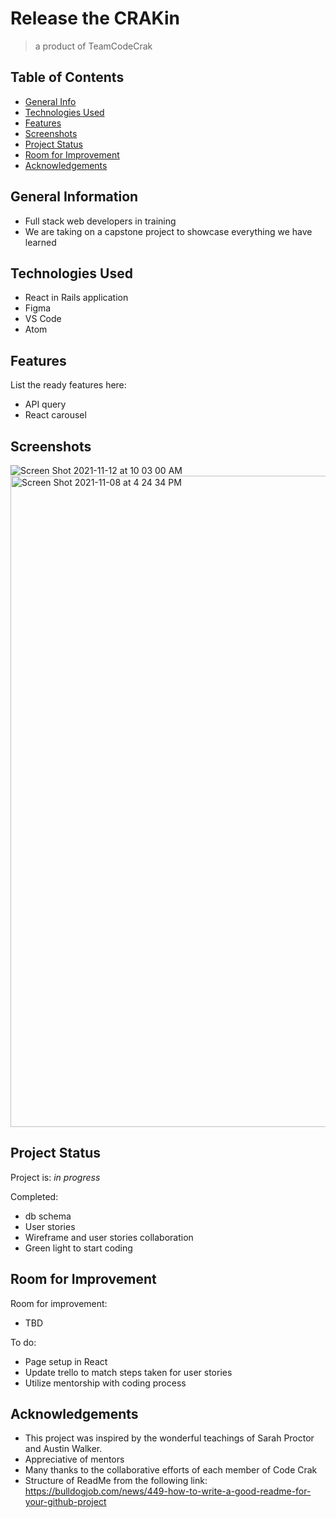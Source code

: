 # Release the CRAKin
> a product of TeamCodeCrak


## Table of Contents
* [General Info](#general-information)
* [Technologies Used](#technologies-used)
* [Features](#features)
* [Screenshots](#screenshots)
* [Project Status](#project-status)
* [Room for Improvement](#room-for-improvement)
* [Acknowledgements](#acknowledgements)


## General Information
- Full stack web developers in training
- We are taking on a capstone project to showcase everything we have learned
<!-- You don't have to answer all the questions - just the ones relevant to your project. -->


## Technologies Used
- React in Rails application
- Figma
- VS Code
- Atom


## Features
List the ready features here:
- API query
- React carousel


## Screenshots
![Screen Shot 2021-11-12 at 10 03 00 AM](https://user-images.githubusercontent.com/88990992/141697441-02bd2003-4497-4969-9cf2-ea6d16fa749b.png)
<img width="1042" alt="Screen Shot 2021-11-08 at 4 24 34 PM" src="https://user-images.githubusercontent.com/88990992/141697775-d6a0c2aa-55a7-46b8-be04-ecd6636da962.png">


<!-- If you have screenshots you'd like to share, include them here. -->


## Project Status
Project is: _in progress_

Completed:
- db schema
- User stories
- Wireframe and user stories collaboration
- Green light to start coding


## Room for Improvement

Room for improvement:
- TBD

To do:
- Page setup in React
- Update trello to match steps taken for user stories
- Utilize mentorship with coding process


## Acknowledgements
- This project was inspired by the wonderful teachings of Sarah Proctor and Austin Walker.
- Appreciative of mentors
- Many thanks to the collaborative efforts of each member of Code Crak
- Structure of ReadMe from the following link: https://bulldogjob.com/news/449-how-to-write-a-good-readme-for-your-github-project

